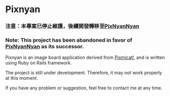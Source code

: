 # Pixnyan
### 注意：本專案已停止維護，後續開發轉移至[PixNyanNyan](https://github.com/PixNyanNyan)
### Note: This project has been abandoned in favor of [PixNyanNyan](https://github.com/PixNyanNyan) as its successor.

Pixnyan is an image board application derived from [Pixmicat!](http://pixmicat.openfoundry.org), and is written using Ruby on Rails framework.

The project is still under development. Therefore, it may not work properly at this moment.

If you have any problem or suggestion, feel free to contact me at any time.
